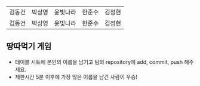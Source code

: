 <table>
      <tbody>
        <tr>
          <td>김동건</td>
          <td>박상영</td>
          <td>윤빛나라</td>
          <td>한준수</td>
          <td>김정현</td>
        </tr>
        <tr>
          <td>김동건</td>
          <td>박상영</td>
          <td>윤빛나라</td>
          <td>한준수</td>
          <td>김정현</td>
        </tr>
      </tbody>
</table>

## 땅따먹기 게임

- 테이블 시트에 본인의 이름을 남기고 팀의 repository에 add, commit, push 해주세요.
- 제한시간 5분 이후에 가장 많은 이름을 남긴 사람이 우승!
